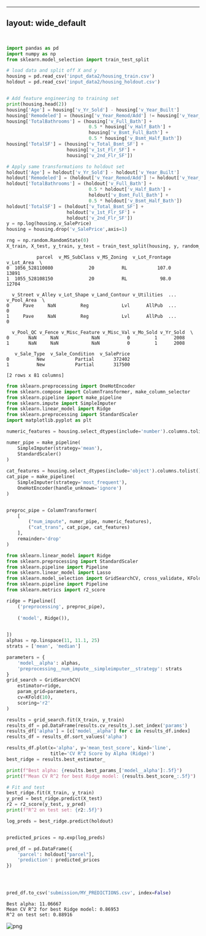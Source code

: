  ---
 layout: wide_default
 ---  


```python


import pandas as pd
import numpy as np
from sklearn.model_selection import train_test_split

# load data and split off X and y
housing = pd.read_csv('input_data2/housing_train.csv')
holdout = pd.read_csv('input_data2/housing_holdout.csv')


# Add feature engineering to training set
print(housing.head(2))
housing['Age'] = housing['v_Yr_Sold'] - housing['v_Year_Built']
housing['Remodeled'] = (housing['v_Year_Remod/Add'] != housing['v_Year_Built']).astype(int)
housing['TotalBathrooms'] = (housing['v_Full_Bath'] + 
                              0.5 * housing['v_Half_Bath'] + 
                              housing['v_Bsmt_Full_Bath'] + 
                              0.5 * housing['v_Bsmt_Half_Bath'])
housing['TotalSF'] = (housing['v_Total_Bsmt_SF'] + 
                      housing['v_1st_Flr_SF'] + 
                      housing['v_2nd_Flr_SF'])

# Apply same transformations to holdout set
holdout['Age'] = holdout['v_Yr_Sold'] - holdout['v_Year_Built']
holdout['Remodeled'] = (holdout['v_Year_Remod/Add'] != holdout['v_Year_Built']).astype(int)
holdout['TotalBathrooms'] = (holdout['v_Full_Bath'] + 
                              0.5 * holdout['v_Half_Bath'] + 
                              holdout['v_Bsmt_Full_Bath'] + 
                              0.5 * holdout['v_Bsmt_Half_Bath'])
holdout['TotalSF'] = (holdout['v_Total_Bsmt_SF'] + 
                      holdout['v_1st_Flr_SF'] + 
                      holdout['v_2nd_Flr_SF'])
y = np.log(housing.v_SalePrice)
housing = housing.drop('v_SalePrice',axis=1)

rng = np.random.RandomState(0)
X_train, X_test, y_train, y_test = train_test_split(housing, y, random_state=rng)
```

               parcel  v_MS_SubClass v_MS_Zoning  v_Lot_Frontage  v_Lot_Area  \
    0  1056_528110080             20          RL           107.0       13891   
    1  1055_528108150             20          RL            98.0       12704   
    
      v_Street v_Alley v_Lot_Shape v_Land_Contour v_Utilities  ... v_Pool_Area  \
    0     Pave     NaN         Reg            Lvl      AllPub  ...           0   
    1     Pave     NaN         Reg            Lvl      AllPub  ...           0   
    
      v_Pool_QC v_Fence v_Misc_Feature v_Misc_Val v_Mo_Sold v_Yr_Sold  \
    0       NaN     NaN            NaN          0         1      2008   
    1       NaN     NaN            NaN          0         1      2008   
    
       v_Sale_Type  v_Sale_Condition  v_SalePrice  
    0          New           Partial       372402  
    1          New           Partial       317500  
    
    [2 rows x 81 columns]



```python
from sklearn.preprocessing import OneHotEncoder 
from sklearn.compose import ColumnTransformer, make_column_selector
from sklearn.pipeline import make_pipeline 
from sklearn.impute import SimpleImputer
from sklearn.linear_model import Ridge
from sklearn.preprocessing import StandardScaler 
import matplotlib.pyplot as plt

numeric_features = housing.select_dtypes(include='number').columns.tolist()

numer_pipe = make_pipeline(
    SimpleImputer(strategy='mean'),
    StandardScaler()
)
 
cat_features = housing.select_dtypes(include='object').columns.tolist()
cat_pipe = make_pipeline(
    SimpleImputer(strategy='most_frequent'),  
    OneHotEncoder(handle_unknown='ignore')   
)


preproc_pipe = ColumnTransformer(
    [
        ("num_impute", numer_pipe, numeric_features),
        ("cat_trans", cat_pipe, cat_features)
    ],
    remainder='drop'  
)
```


```python
from sklearn.linear_model import Ridge
from sklearn.preprocessing import StandardScaler
from sklearn.pipeline import Pipeline
from sklearn.linear_model import Lasso
from sklearn.model_selection import GridSearchCV, cross_validate, KFold
from sklearn.pipeline import Pipeline
from sklearn.metrics import r2_score

ridge = Pipeline([
    ('preprocessing', preproc_pipe),
    
    ('model', Ridge()),
    

])
alphas = np.linspace(11, 11.1, 25)
strats = ['mean', 'median']

parameters = {
    'model__alpha': alphas,
    'preprocessing__num_impute__simpleimputer__strategy': strats
}
grid_search = GridSearchCV(
    estimator=ridge,
    param_grid=parameters,
    cv=KFold(10),
    scoring='r2'
)

results = grid_search.fit(X_train, y_train)
results_df = pd.DataFrame(results.cv_results_).set_index('params')
results_df['alpha'] = [c['model__alpha'] for c in results_df.index]
results_df = results_df.sort_values('alpha')

results_df.plot(x='alpha', y='mean_test_score', kind='line',
                title='CV R^2 Score by Alpha (Ridge)')
best_ridge = results.best_estimator_

print(f"Best alpha: {results.best_params_['model__alpha']:.5f}")
print(f"Mean CV R^2 for best Ridge model: {results.best_score_:.5f}")

# Fit and test
best_ridge.fit(X_train, y_train)
y_pred = best_ridge.predict(X_test)
r2 = r2_score(y_test, y_pred)
print(f"R^2 on test set: {r2:.5f}")

log_preds = best_ridge.predict(holdout)


predicted_prices = np.exp(log_preds)

pred_df = pd.DataFrame({
    'parcel': holdout["parcel"],  
    'prediction': predicted_prices
})




pred_df.to_csv('submission/MY_PREDICTIONS.csv', index=False)
```

    Best alpha: 11.06667
    Mean CV R^2 for best Ridge model: 0.86953
    R^2 on test set: 0.88916



    
![png](output_3_1.png)
    

